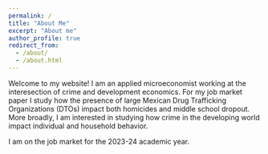 ```yaml
---
permalink: /
title: "About Me"
excerpt: "About me"
author_profile: true
redirect_from: 
  - /about/
  - /about.html
---
```


Welcome to my website! I am an applied microeconomist working at the interesection of crime and development economics. For my job market paper I study how the presence of large Mexican Drug Trafficking Organizations (DTOs) impact both homicides and middle school dropout. More broadly, I am interested in studying how crime in the developing world impact individual and household behavior. 

I am on the job market for the 2023-24 academic year. 